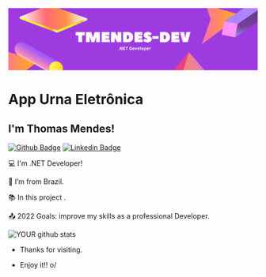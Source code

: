 <img src="https://github.com/tmendes-dev/DesignPatterns/blob/main/logo.png">


# App Urna Eletrônica

## I'm Thomas Mendes!
[![Github Badge](https://img.shields.io/badge/-Github-000?style=flat-square&logo=Github&logoColor=white&link=https://github.com/tmendes-dev)](https://github.com/tmendes-dev)
[![Linkedin Badge](https://img.shields.io/badge/-LinkedIn-blue?style=flat-square&logo=Linkedin&logoColor=white&link=https://www.linkedin.com/in/thomasmendes/)](https://www.linkedin.com/in/thomasmendes/)
 

:computer: I'm .NET Developer!

:house_with_garden: I’m from Brazil.

:books: In this project .

:outbox_tray: 2022 Goals: improve my skills as a professional Developer.


![YOUR github stats](https://github-readme-stats.vercel.app/api?username=tmendes-dev&theme=radical&show_icons=true)




- Thanks for visiting.

- Enjoy it!! o/
